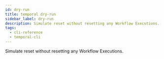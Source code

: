 ```yaml
---
id: dry-run
title: temporal dry-run
sidebar_label: dry-run
description: Simulate reset without resetting any Workflow Executions.
tags:
  - cli-reference
  - temporal-cli
---
```


Simulate reset without resetting any Workflow Executions.
